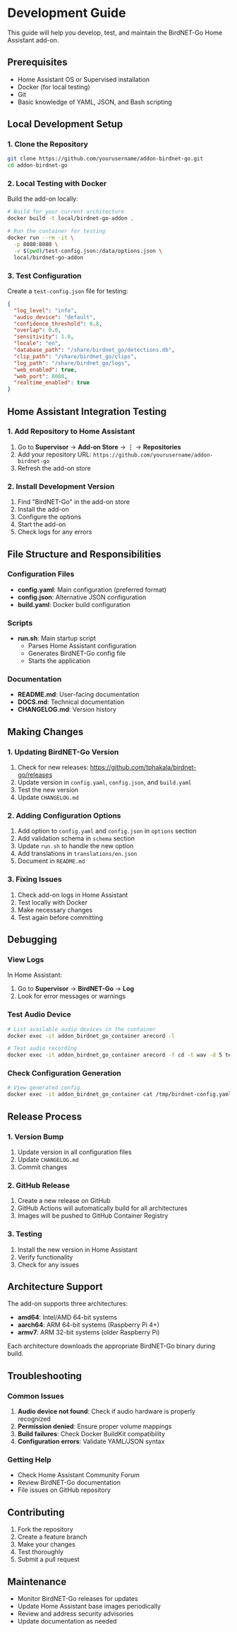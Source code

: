 # Development Guide

This guide will help you develop, test, and maintain the BirdNET-Go Home Assistant add-on.

## Prerequisites

- Home Assistant OS or Supervised installation
- Docker (for local testing)
- Git
- Basic knowledge of YAML, JSON, and Bash scripting

## Local Development Setup

### 1. Clone the Repository

```bash
git clone https://github.com/yourusername/addon-birdnet-go.git
cd addon-birdnet-go
```

### 2. Local Testing with Docker

Build the add-on locally:

```bash
# Build for your current architecture
docker build -t local/birdnet-go-addon .

# Run the container for testing
docker run --rm -it \
  -p 8080:8080 \
  -v $(pwd)/test-config.json:/data/options.json \
  local/birdnet-go-addon
```

### 3. Test Configuration

Create a `test-config.json` file for testing:

```json
{
  "log_level": "info",
  "audio_device": "default",
  "confidence_threshold": 0.8,
  "overlap": 0.0,
  "sensitivity": 1.0,
  "locale": "en",
  "database_path": "/share/birdnet_go/detections.db",
  "clip_path": "/share/birdnet_go/clips",
  "log_path": "/share/birdnet_go/logs",
  "web_enabled": true,
  "web_port": 8080,
  "realtime_enabled": true
}
```

## Home Assistant Integration Testing

### 1. Add Repository to Home Assistant

1. Go to **Supervisor** → **Add-on Store** → **⋮** → **Repositories**
2. Add your repository URL: `https://github.com/yourusername/addon-birdnet-go`
3. Refresh the add-on store

### 2. Install Development Version

1. Find "BirdNET-Go" in the add-on store
2. Install the add-on
3. Configure the options
4. Start the add-on
5. Check logs for any errors

## File Structure and Responsibilities

### Configuration Files

- **config.yaml**: Main configuration (preferred format)
- **config.json**: Alternative JSON configuration
- **build.yaml**: Docker build configuration

### Scripts

- **run.sh**: Main startup script
  - Parses Home Assistant configuration
  - Generates BirdNET-Go config file
  - Starts the application

### Documentation

- **README.md**: User-facing documentation
- **DOCS.md**: Technical documentation
- **CHANGELOG.md**: Version history

## Making Changes

### 1. Updating BirdNET-Go Version

1. Check for new releases: https://github.com/tphakala/birdnet-go/releases
2. Update version in `config.yaml`, `config.json`, and `build.yaml`
3. Test the new version
4. Update `CHANGELOG.md`

### 2. Adding Configuration Options

1. Add option to `config.yaml` and `config.json` in `options` section
2. Add validation schema in `schema` section
3. Update `run.sh` to handle the new option
4. Add translations in `translations/en.json`
5. Document in `README.md`

### 3. Fixing Issues

1. Check add-on logs in Home Assistant
2. Test locally with Docker
3. Make necessary changes
4. Test again before committing

## Debugging

### View Logs

In Home Assistant:

1. Go to **Supervisor** → **BirdNET-Go** → **Log**
2. Look for error messages or warnings

### Test Audio Device

```bash
# List available audio devices in the container
docker exec -it addon_birdnet_go_container arecord -l

# Test audio recording
docker exec -it addon_birdnet_go_container arecord -f cd -t wav -d 5 test.wav
```

### Check Configuration Generation

```bash
# View generated config
docker exec -it addon_birdnet_go_container cat /tmp/birdnet-config.yaml
```

## Release Process

### 1. Version Bump

1. Update version in all configuration files
2. Update `CHANGELOG.md`
3. Commit changes

### 2. GitHub Release

1. Create a new release on GitHub
2. GitHub Actions will automatically build for all architectures
3. Images will be pushed to GitHub Container Registry

### 3. Testing

1. Install the new version in Home Assistant
2. Verify functionality
3. Check for any issues

## Architecture Support

The add-on supports three architectures:

- **amd64**: Intel/AMD 64-bit systems
- **aarch64**: ARM 64-bit systems (Raspberry Pi 4+)
- **armv7**: ARM 32-bit systems (older Raspberry Pi)

Each architecture downloads the appropriate BirdNET-Go binary during build.

## Troubleshooting

### Common Issues

1. **Audio device not found**: Check if audio hardware is properly recognized
2. **Permission denied**: Ensure proper volume mappings
3. **Build failures**: Check Docker BuildKit compatibility
4. **Configuration errors**: Validate YAML/JSON syntax

### Getting Help

- Check Home Assistant Community Forum
- Review BirdNET-Go documentation
- File issues on GitHub repository

## Contributing

1. Fork the repository
2. Create a feature branch
3. Make your changes
4. Test thoroughly
5. Submit a pull request

## Maintenance

- Monitor BirdNET-Go releases for updates
- Update Home Assistant base images periodically
- Review and address security advisories
- Update documentation as needed
